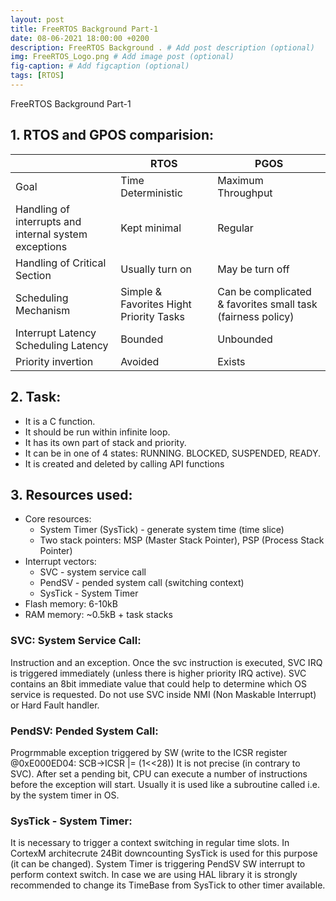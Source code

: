 ```yaml
---
layout: post
title: FreeRTOS Background Part-1
date: 08-06-2021 18:00:00 +0200
description: FreeRTOS Background . # Add post description (optional)
img: FreeRTOS_Logo.png # Add image post (optional)
fig-caption: # Add figcaption (optional)
tags: [RTOS]
---
```


FreeRTOS Background Part-1
## 1. RTOS and GPOS comparision:  

|                                                       | RTOS                                     | PGOS                                                          |
|-------------------------------------------------------|------------------------------------------|---------------------------------------------------------------|
| Goal                                                  | Time Deterministic                       | Maximum Throughput                                            |
| Handling of interrupts and internal system exceptions | Kept minimal                             | Regular                                                       |
| Handling of Critical Section                          | Usually turn on                          | May be turn off                                               |
| Scheduling Mechanism                                  | Simple & Favorites Hight Priority Tasks  | Can be complicated & favorites small task (fairness policy)   |
| Interrupt Latency Scheduling Latency                  | Bounded                                  | Unbounded                                                     |
| Priority invertion                                    | Avoided                                  | Exists                                                        |


## 2. Task:
* It is a C function.
* It should be run within infinite loop.
* It has its own part of stack and priority.
* It can be in one of 4 states: RUNNING. BLOCKED, SUSPENDED, READY.
* It is created and deleted by calling API functions  

## 3. Resources used:
* Core resources:  
  - System Timer (SysTick) - generate system time (time slice)
  - Two stack pointers: MSP (Master Stack Pointer), PSP (Process Stack Pointer)
* Interrupt vectors:
  - SVC     - system service call
  - PendSV  - pended system call (switching context)
  - SysTick - System Timer
* Flash memory: 6-10kB
* RAM memory: ~0.5kB + task stacks

### SVC: System Service Call:
Instruction and an exception. Once the svc instruction is executed, SVC IRQ is triggered immediately (unless there is higher priority IRQ active).
SVC contains an 8bit immediate value that could help to determine which OS service is requested.
Do not use SVC inside NMI (Non Maskable Interrupt) or Hard Fault handler.

### PendSV: Pended System Call:
Progrmmable exception triggered by SW (write to the ICSR register @0xE000ED04: SCB->ICSR |= (1<<28))
It is not precise (in contrary to SVC). After set a pending bit, CPU can execute a number of instructions before the exception will start. Usually it is used like a subroutine called i.e. by the system timer in OS.

### SysTick - System Timer:
It is necessary to trigger a context switching in regular time slots.
In CortexM architecrute 24Bit downcounting SysTick is used for this purpose (it can be changed).
System Timer is triggering PendSV SW interrupt to perform context switch.
In case we are using HAL library it is strongly recommended to change its TimeBase from SysTick to other timer available.